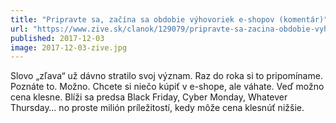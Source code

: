 ```yaml
---
title: "Pripravte sa, začína sa obdobie výhovoriek e-shopov (komentár)"
url: "https://www.zive.sk/clanok/129079/pripravte-sa-zacina-obdobie-vyhovoriek-e-shopov/"
published: 2017-12-03
image: 2017-12-03-zive.jpg
---
```


Slovo „zľava“ už dávno stratilo svoj význam. Raz do roka si to pripomíname. Poznáte to. Možno. Chcete si niečo kúpiť v&nbsp;e-shope, ale váhate. Veď možno cena klesne. Blíži sa predsa Black Friday, Cyber Monday, Whatever Thursday… no proste milión príležitostí, kedy môže cena klesnúť nižšie.
